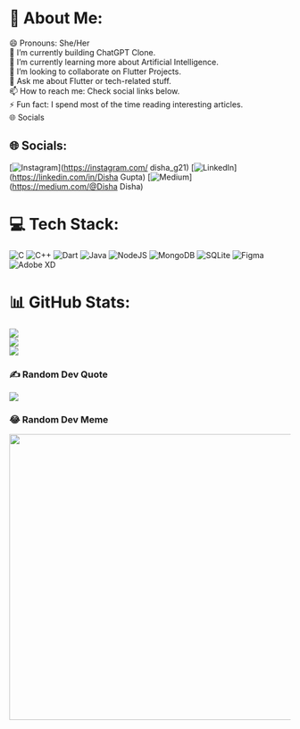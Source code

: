# 💫 About Me:
😄 Pronouns: She/Her<br>🔭 I’m currently building ChatGPT Clone.<br>🌱 I’m currently learning more about Artificial Intelligence.<br>👯 I’m looking to collaborate on Flutter Projects.<br>💬 Ask me about Flutter or tech-related stuff.<br>📫 How to reach me: Check social links below.<br>⚡ Fun fact: I spend most of the time reading interesting articles.<br>🌐 Socials


## 🌐 Socials:
[![Instagram](https://img.shields.io/badge/Instagram-%23E4405F.svg?logo=Instagram&logoColor=white)](https://instagram.com/ disha_g21) [![LinkedIn](https://img.shields.io/badge/LinkedIn-%230077B5.svg?logo=linkedin&logoColor=white)](https://linkedin.com/in/Disha Gupta) [![Medium](https://img.shields.io/badge/Medium-12100E?logo=medium&logoColor=white)](https://medium.com/@Disha Disha) 

# 💻 Tech Stack:
![C](https://img.shields.io/badge/c-%2300599C.svg?style=for-the-badge&logo=c&logoColor=white) ![C++](https://img.shields.io/badge/c++-%2300599C.svg?style=for-the-badge&logo=c%2B%2B&logoColor=white) ![Dart](https://img.shields.io/badge/dart-%230175C2.svg?style=for-the-badge&logo=dart&logoColor=white) ![Java](https://img.shields.io/badge/java-%23ED8B00.svg?style=for-the-badge&logo=java&logoColor=white) ![NodeJS](https://img.shields.io/badge/node.js-6DA55F?style=for-the-badge&logo=node.js&logoColor=white) ![MongoDB](https://img.shields.io/badge/MongoDB-%234ea94b.svg?style=for-the-badge&logo=mongodb&logoColor=white) ![SQLite](https://img.shields.io/badge/sqlite-%2307405e.svg?style=for-the-badge&logo=sqlite&logoColor=white) 	![Figma](https://img.shields.io/badge/figma-%23F24E1E.svg?style=for-the-badge&logo=figma&logoColor=white) ![Adobe XD](https://img.shields.io/badge/Adobe%20XD-470137?style=for-the-badge&logo=Adobe%20XD&logoColor=#FF61F6)
# 📊 GitHub Stats:
![](https://github-readme-stats.vercel.app/api?username=Disha152&theme=dark&hide_border=false&include_all_commits=false&count_private=false)<br/>
![](https://github-readme-streak-stats.herokuapp.com/?user=Disha152&theme=dark&hide_border=false)<br/>
![](https://github-readme-stats.vercel.app/api/top-langs/?username=Disha152&theme=dark&hide_border=false&include_all_commits=false&count_private=false&layout=compact)

### ✍️ Random Dev Quote
![](https://quotes-github-readme.vercel.app/api?type=horizontal&theme=radical)

### 😂 Random Dev Meme
<img src="https://random-memer.herokuapp.com/" width="512px"/>

<!-- Proudly created with GPRM ( https://gprm.itsvg.in ) -->
